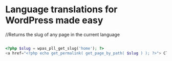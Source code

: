 # Language translations for WordPress made easy

//Returns the slug of any page in the current language
```php

<?php $slug = wpas_pll_get_slug('home'); ?>
<a href="<?php echo get_permalink( get_page_by_path( $slug ) ); ?>"> Click to go home </a>
```
